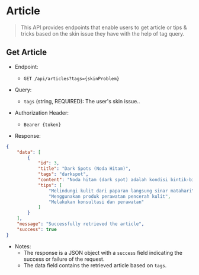 # Article

> This API provides endpoints that enable users to get article or tips & tricks based on the skin issue they have with the help of tag query.

## Get Article

* Endpoint:
    * `GET /api/articles?tags={skinProblem}`

* Query:
    * `tags` (string, REQUIRED): The user's skin issue..

* Authorization Header:
    * `Bearer {token}`

* Response:
```json
{
    "data": [
        {
            "id": 3,
            "title": "Dark Spots (Noda Hitam)",
            "tags": "darkspot",
            "content": "Noda hitam (dark spot) adalah kondisi bintik-bintik pada kulit yang berwarna terang hingga gelap atau coklat tua dan dapat berkembang di berbagai bagian tubuh...",
            "tips": [
                "Melindungi kulit dari paparan langsung sinar matahari",
                "Menggunakan produk perawatan pencerah kulit",
                "Melakukan konsultasi dan perawatan"
            ]
        }
    ],
    "message": "Successfully retrieved the article",
    "success": true
}
```

* Notes:
    * The response is a JSON object with a `success` field indicating the success or failure of the request.
    * The data field contains the retrieved article based on `tags`.
